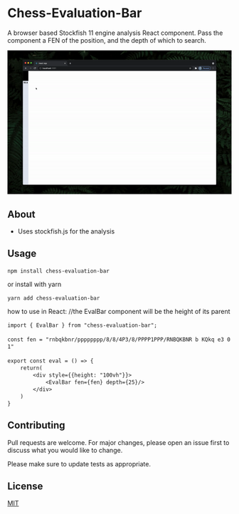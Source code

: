 # Chess-Evaluation-Bar

A browser based Stockfish 11 engine analysis React component. Pass the component a FEN of the position, and the depth of which to search.

  
  

<p  align="center">

<img src="https://github.com/trevor-ofarrell/chess-evaluation-bar/blob/main/public/appdemo.gif?raw=true"  alt="My Project GIF"  width="auto"  height="auto">

</p>

  

## About

- Uses stockfish.js for the analysis

  

## Usage

```
npm install chess-evaluation-bar
```
or install with yarn
```
yarn add chess-evaluation-bar
```

how to use in React:
	//the EvalBar component will be the height of its parent

	import { EvalBar } from "chess-evaluation-bar";

	const fen = "rnbqkbnr/pppppppp/8/8/4P3/8/PPPP1PPP/RNBQKBNR b KQkq e3 0 1"
	
	export const eval = () => {
		return(
			<div style={{height: "100vh"}}>
				<EvalBar fen={fen} depth={25}/>
			</div>
		)
	}

  
  

## Contributing

  

Pull requests are welcome. For major changes, please open an issue first to discuss what you would like to change.

  

Please make sure to update tests as appropriate.

  

## License

  

[MIT](https://choosealicense.com/licenses/mit/)
